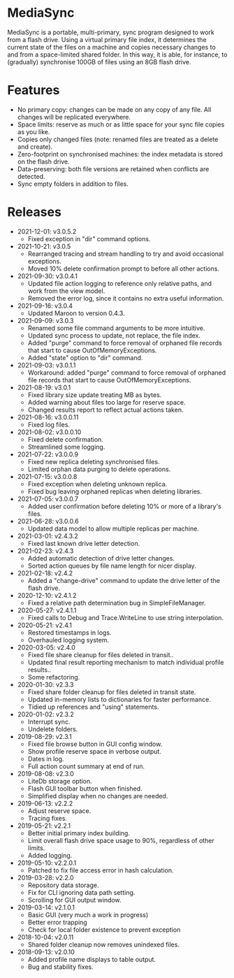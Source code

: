 # MediaSync
MediaSync is a portable, multi-primary, sync program designed to work from a flash drive. Using a virtual primary file index, it determines the current state of the files on a machine and copies necessary changes to and from a space-limited shared folder. In this way, it is able, for instance, to (gradually) synchronise 100GB of files using an 8GB flash drive.

# Features
- No primary copy: changes can be made on any copy of any file. All changes will be replicated everywhere.
- Space limits: reserve as much or as little space for your sync file copies as you like.
- Copies only changed files (note: renamed files are treated as a delete and create).
- Zero-footprint on synchronised machines: the index metadata is stored on the flash drive.
- Data-preserving: both file versions are retained when conflicts are detected.
- Sync empty folders in addition to files.

# Releases
* 2021-12-01: v3.0.5.2
	- Fixed exception in "dir" command options.
* 2021-10-21: v3.0.5
	- Rearranged tracing and stream handling to try and avoid occasional exceptions.
	- Moved 10% delete confirmation prompt to before all other actions.
* 2021-09-30: v3.0.4.1
	- Updated file action logging to reference only relative paths, and work from the view model.
	- Removed the error log, since it contains no extra useful information.
* 2021-09-16: v3.0.4
	- Updated Maroon to version 0.4.3.
* 2021-09-09: v3.0.3
	- Renamed some file command arguments to be more intuitive.
	- Updated sync process to update, not replace, the file index.
	- Added "purge" command to force removal of orphaned file records that start to cause OutOfMemoryExceptions.
	- Added "state" option to "dir" command.
* 2021-09-03: v3.0.1.1
	- Workaround: added "purge" command to force removal of orphaned file records that start to cause OutOfMemoryExceptions.
* 2021-08-19: v3.0.1
	- Fixed library size update treating MB as bytes.
	- Added warning about files too large for reserve space.
	- Changed results report to reflect actual actions taken.
* 2021-08-16: v3.0.0.11
	- Fixed log files.
* 2021-08-02: v3.0.0.10
	- Fixed delete confirmation.
	- Streamlined some logging.
* 2021-07-22: v3.0.0.9
	- Fixed new replica deleting synchronised files. 
	- Limited orphan data purging to delete operations.
* 2021-07-15: v3.0.0.8
	- Fixed exception when deleting unknown replica.
	- Fixed bug leaving orphaned replicas when deleting libraries.
* 2021-07-05: v3.0.0.7
	- Added user confirmation before deleting 10% or more of a library's files.
* 2021-06-28: v3.0.0.6
	- Updated data model to allow multiple replicas per machine.
* 2021-03-01: v2.4.3.2
	- Fixed last known drive letter detection.
* 2021-02-23: v2.4.3
	- Added automatic detection of drive letter changes.
	- Sorted action queues by file name length for nicer display.
* 2021-02-18: v2.4.2
	- Added a "change-drive" command to update the drive letter of the flash drive.
* 2020-12-10: v2.4.1.2
	- Fixed a relative path determination bug in SimpleFileManager.
* 2020-05-27: v2.4.1.1
	- Fixed calls to Debug and Trace.WriteLine to use string interpolation.
* 2020-05-21: v2.4.1
	- Restored timestamps in logs.
	- Overhauled logging system.
* 2020-03-05: v2.4.0
	- Fixed file share cleanup for files deleted in transit..
	- Updated final result reporting mechanism to match individual profile results..
	- Some refactoring.
* 2020-01-30: v2.3.3
	- Fixed share folder cleanup for files deleted in transit state.
	- Updated in-memory lists to dictionaries for faster performance.
	- Tidied up references and "using" statements.
* 2020-01-02: v2.3.2
	- Interrupt sync.
	- Undelete folders.
* 2019-08-29: v2.3.1
	- Fixed file browse button in GUI config window.
	- Show profile reserve space in verbose output.
	- Dates in log.
	- Full action count summary at end of run.
* 2019-08-08: v2.3.0
	- LiteDb storage option.
	- Flash GUI toolbar button when finished.
	- Simplified display when no changes are needed.
* 2019-06-13: v2.2.2
  - Adjust reserve space.
  - Tracing fixes.
* 2019-05-21: v2.2.1
  - Better initial primary index building.
  - Limit overall flash drive space usage to 90%, regardless of other limits.
  - Added logging.
* 2019-05-10: v2.2.0.1
  - Patched to fix file access error in hash calculation.
* 2019-03-28: v2.2.0
  - Repository data storage.
  - Fix for CLI ignoring data path setting.
  - Scrolling for GUI output window.
* 2019-03-14: v2.1.0.1
  - Basic GUI (very much a work in progress)
  - Better error trapping
  - Check for local folder existence to prevent exception
* 2018-10-04: v2.0.11
  - Shared folder cleanup now removes unindexed files.
* 2018-09-13: v2.0.10
  - Added profile name displays to table output.
  - Bug and stability fixes.